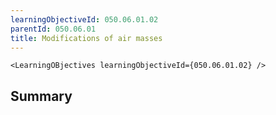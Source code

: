 ```yaml
---
learningObjectiveId: 050.06.01.02
parentId: 050.06.01
title: Modifications of air masses
---
```


```tsx eval
<LearningOBjectives learningObjectiveId={050.06.01.02} />
```

## Summary
